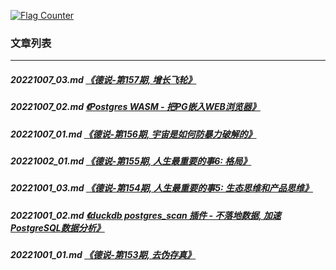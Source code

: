 <a rel="nofollow" href="http://info.flagcounter.com/h9V1"  ><img src="http://s03.flagcounter.com/count/h9V1/bg_FFFFFF/txt_000000/border_CCCCCC/columns_2/maxflags_12/viewers_0/labels_0/pageviews_0/flags_0/"  alt="Flag Counter"  border="0"  ></a>  
  
### 文章列表  
----  
##### 20221007_03.md   [《德说-第157期, 增长飞轮》](20221007_03.md)  
##### 20221007_02.md   [《Postgres WASM - 把PG嵌入WEB浏览器》](20221007_02.md)  
##### 20221007_01.md   [《德说-第156期, 宇宙是如何防暴力破解的》](20221007_01.md)  
##### 20221002_01.md   [《德说-第155期, 人生最重要的事6: 格局》](20221002_01.md)  
##### 20221001_03.md   [《德说-第154期, 人生最重要的事5: 生态思维和产品思维》](20221001_03.md)  
##### 20221001_02.md   [《duckdb postgres_scan 插件 - 不落地数据, 加速PostgreSQL数据分析》](20221001_02.md)  
##### 20221001_01.md   [《德说-第153期, 去伪存真》](20221001_01.md)  
